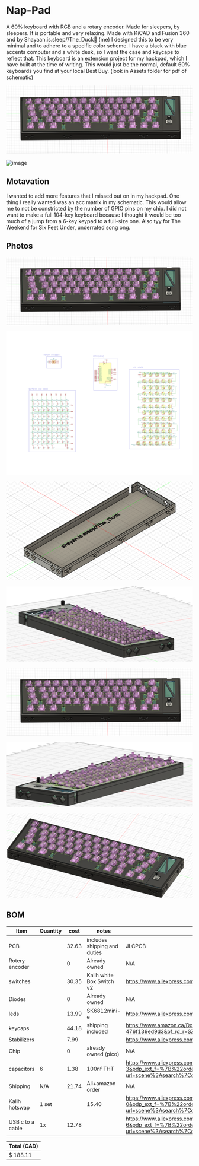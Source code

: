 # Nap-Pad

A 60% keyboard with RGB and a rotary encoder. Made for sleepers, by sleepers. It is portable and very relaxing. Made with KiCAD and Fusion 360 and by Shayaan.is.sleep//The_Duck🦆 (me) I designed this to be very minimal and to adhere to a specific color scheme. I have a black with blue accents computer and a white desk, so I want the case and keycaps to reflect that. This keyboard is an extension project for my hackpad, which I have built at the time of writing. This would just be the normal, default 60% keyboards you find at your local Best Buy. (look in Assets folder for pdf of schematic)

![alt text](Assets/image.png)

<img width="1037" height="361" alt="image" src="https://github.com/user-attachments/assets/0a65aeb9-8659-45eb-a989-bd908214c4ba" />

## Motavation
I wanted to add more features that I missed out on in my hackpad. One thing I really wanted was an acc matrix in my schematic. This would allow me to not be constricted by the number of GPIO pins on my chip. I did not want to make a full 104-key keyboard because I thought it would be too much of a jump from a 6-key keypad to a full-size one. Also tyy for The Weekend for Six Feet Under, underrated song ong.

## Photos
![alt text](Assets/image.png)

![alt text](Assets/schem2.png)

![alt text](Assets/image-2.png)

![alt text](Assets/new1.png)

![alt text](Assets/new2.png)

![alt text](Assets/new3.png)

![alt text](Assets/new4.png)
## BOM

| Item  | Quantity | cost | notes | link |
| ------------- | ------------- | ------------- | ------------- | ------------- |
| PCB  |  |  32.63 | includes shipping and duties  |  JLCPCB |
| Rotery encoder  |  | 0  | Already owned  |  N/A |
|  switches |  | 30.35  | Kailh white Box Switch v2  |  https://www.aliexpress.com/item/1005008723788969.html?spm=a2g0o.productlist.0.0.7fb15661ATNCvm&mp=1&pdp_npi=5%40dis%21CAD%21CAD%2036.39%21CAD%2030.35%21%21CAD%2030.35%21%21%21%402103201917545041377485752e4ead%2112000046402747119%21ct%21CA%216437165644%21%211%210 |
| Diodes  |  | 0  | Already owned  | N/A  |
|  leds |  | 13.99  |  SK6812mini-e |  https://www.aliexpress.com/i/4000476037223.html |
| keycaps  |  |  44.18 | shipping included  |  https://www.amazon.ca/Doubleshot-Keyboard-Switches-Mechanical-Keyboards/dp/B0BNWWVXQ2/?_encoding=UTF8&pd_rd_w=9ngKH&content-id=amzn1.sym.1eddeb24-49ac-4f63-adba-476f139ed9d3%3Aamzn1.symc.a68f4ca3-28dc-4388-a2cf-24672c480d8f&pf_rd_p=1eddeb24-49ac-4f63-adba-476f139ed9d3&pf_rd_r=SZ89S6H40RGR9BQMAZ2N&pd_rd_wg=dmQc3&pd_rd_r=39e621e9-7adb-43c3-bd0f-eada45d6220c&ref_=pd_hp_d_atf_ci_mcx_mr_ca_hp_atf_d&th=1 |
|  Stabilizers |  | 7.99  |   |  https://www.aliexpress.com/item/1005009141481219.html |
|  Chip |  | 0  | already owned (pico)  |  N/A |
| capacitors | 6 | 1.38 | 100nf THT | https://www.aliexpress.com/item/1005002290441861.html?spm=a2g0o.productlist.main.4.42caA1wVA1wVh4&aem_p4p_detail=202508032051198858958194839320007140543&algo_pvid=49f9f44b-662c-49ed-9877-fc4a33ca1e9c&algo_exp_id=49f9f44b-662c-49ed-9877-fc4a33ca1e9c-3&pdp_ext_f=%7B%22order%22%3A%22656%22%2C%22eval%22%3A%221%22%7D&pdp_npi=4%40dis%21CAD%211.38%211.38%21%21%210.98%210.98%21%402101ec1a17542794798883804e054c%2112000020462004307%21sea%21CA%216437165644%21X&curPageLogUid=kATS2oS2DdSY&utparam-url=scene%3Asearch%7Cquery_from%3A&search_p4p_id=202508032051198858958194839320007140543_1#nav-specification |
| Shipping | N/A | 21.74 | Ali+amazon order |N/A |
| Kalih hotswap | 1 set |  | 15.40 | https://www.aliexpress.com/item/1005006625852715.html?spm=a2g0o.productlist.main.1.4dcb26b4PcN24e&algo_pvid=25581b06-61ca-4069-b173-402a8453f443&algo_exp_id=25581b06-61ca-4069-b173-402a8453f443-0&pdp_ext_f=%7B%22order%22%3A%22160%22%2C%22eval%22%3A%221%22%7D&pdp_npi=6%40dis%21CAD%2113.68%2113.68%21%21%2169.80%2169.80%21%4021030ea417545038159263104e3a83%2112000037858496852%21sea%21CA%216437165644%21X%211%210%21&curPageLogUid=s8vPYMWCqdQR&utparam-url=scene%3Asearch%7Cquery_from%3A |
| USB c to a cable | 1x | 12.78 |  | https://www.aliexpress.com/item/1005007994819567.html?spm=a2g0o.productlist.main.7.4ff33fcb1nHz8P&algo_pvid=74f753d9-f52d-49d0-891c-71802c7aca80&algo_exp_id=74f753d9-f52d-49d0-891c-71802c7aca80-6&pdp_ext_f=%7B%22order%22%3A%2267%22%2C%22eval%22%3A%221%22%7D&pdp_npi=6%40dis%21CAD%2112.48%2112.48%21%21%2163.67%2163.67%21%402101ec1f17544508490103968e3ff6%2112000043194746134%21sea%21CA%216437165644%21X%211%210%21&curPageLogUid=OkDO6QcIinjE&utparam-url=scene%3Asearch%7Cquery_from%3A |

| Total (CAD)  |
| ------------- |
| $ 188.11 |







